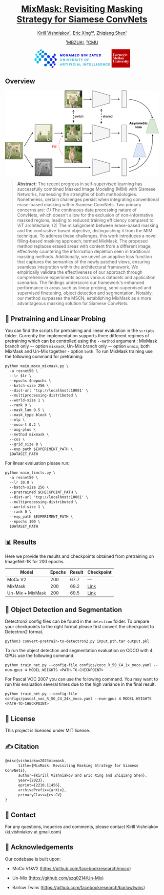 <div align="center">


# [MixMask: Revisiting Masking Strategy for Siamese ConvNets](https://arxiv.org/abs/2210.11456)


[Kirill Vishniakov¹](https://kirill-vish.github.io/), [Eric Xing¹²](http://www.cs.cmu.edu/~epxing/), [Zhiqiang Shen¹](https://zhiqiangshen.com/)

[¹MBZUAI](https://mbzuai.ac.ae/), [²CMU](https://www.cs.cmu.edu/)

<p float="left">
  <img src="images/mbzuai_logo.png" width="250" style="vertical-align: top;" />
  <img src="images/cmu_logo.png" width="60" />
</p>


</div>

## Overview


<div align=center>
<img src="./images/mixmask.png" width="700">
</div>



> **Abstract:** The recent progress in self-supervised learning has successfully combined Masked Image Modeling (MIM) with Siamese Networks, harnessing the strengths of both methodologies. Nonetheless, certain challenges persist when integrating conventional erase-based masking within Siamese ConvNets. Two primary concerns are: (1) The continuous data processing nature of ConvNets, which doesn't allow for the exclusion of non-informative masked regions, leading to reduced training efficiency compared to ViT architecture; (2) The misalignment between erase-based masking and the contrastive-based objective, distinguishing it from the MIM technique. To address these challenges, this work introduces a novel filling-based masking approach, termed MixMask. The proposed method replaces erased areas with content from a different image, effectively countering the information depletion seen in traditional masking methods. Additionally, we unveil an adaptive loss function that captures the semantics of the newly patched views, ensuring seamless integration within the architectural framework. We empirically validate the effectiveness of our approach through comprehensive experiments across various datasets and application scenarios. The findings underscore our framework's enhanced performance in areas such as linear probing, semi-supervised and supervised finetuning, object detection and segmentation. Notably, our method surpasses the MSCN, establishing MixMask as a more advantageous masking solution for Siamese ConvNets.


## 🚀 Pretraining and Linear Probing
You can find the scripts for pretraining and linear evaluation in the `scripts` folder. 
Currently the implementation supports three different regimes of pretraining which can be controlled using the `--method` argument : MixMask branch only -- option `mixmask`; Un-Mix branch only -- option `unmix`; both MixMask and Un-Mix together - option `both`.
To run MixMask training use the following command for pretraining:
```
python main_moco_mixmask.py \
  -a resnet50 \
  --lr $lr \
  --epochs $nepochs \
  --batch-size 256 \
  --dist-url 'tcp://localhost:10001' \
  --multiprocessing-distributed \
  --world-size 1 \
  --rank 0 \
  --mask_lam 0.5 \
  --mask_type block \
  --mlp \
  --moco-t 0.2 \
  --aug-plus \
  --method mixmask \
  --cos \
  --grid_size 8 \
  --exp_path $EXPERIMENT_PATH \
  $DATASET_PATH
```
For linear evaluation please run:
```
python main_lincls.py \
  -a resnet50 \
  --lr 30.0 \
  --batch-size 256 \
  --pretrained $CHECKPOINT_PATH \
  --dist-url 'tcp://localhost:10001' \
  --multiprocessing-distributed \
  --world-size 1 \
  --rank 0 \
  --exp_path $EXPERIMENT_PATH \
  --epochs 100 \
  $DATASET_PATH
```
## 📊 Results
Here we provide the results and checkpoints obtained from pretraining on ImageNet-1K for 200 epochs.

| Model            | Epochs |Result | Checkpoint |
| -----------------|--------|-------| -----      |
| MoCo V2          | 200    | 67.7  |   —        |
| MixMask          | 200    | 69.2  |  [Link](https://drive.google.com/file/d/1nwqjaJ0ubIebzncKlc1-V-6OsQDdzDGE/view?usp=share_link)          |
| Un-Mix + MixMask | 200    | 69.5  |  [Link](https://drive.google.com/file/d/1bHTQIaD3DDFhNOKL6pNQBoim_C_3iSNk/view?usp=share_link)          |

## 📍 Object Detection and Segmentation

Detectron2 config files can be found in the `detection` folder. To prepare your checkpoints to the right format please first convert the checkpoint to Detectron2 format. 
```
python3 convert-pretrain-to-detectron2.py input.pth.tar output.pkl
```

To run the object detection and segmentation evaluation on COCO with 4 GPUs use the following command:

```
python train_net.py --config-file configs/coco_R_50_C4_1x_moco.yaml --num-gpus 4 MODEL.WEIGHTS <PATH-TO-CHECKPOINT>
```

For Pascal VOC 2007 you can use the following command. You may want to run this evaluation several times due to the high variance in the final result.

```
python train_net.py --config-file configs/pascal_voc_R_50_C4_24k_moco.yaml --num-gpus 4 MODEL.WEIGHTS <PATH-TO-CHECKPOINT>
```

## 📜 License 

This project is licensed under MIT license.

## ✍ Citation
```
@misc{vishniakov2023mixmask,
      title={MixMask: Revisiting Masking Strategy for Siamese ConvNets}, 
      author={Kirill Vishniakov and Eric Xing and Zhiqiang Shen},
      year={2023},
      eprint={2210.11456},
      archivePrefix={arXiv},
      primaryClass={cs.CV}
}
```
## 📧 Contact 

For any questions, inqueries and comments, please contact Kirill Vishniakov (ki.vishniakov at gmail.com)

## 👏 Acknowledgements

Our codebase is built upon:

* MoCo V1&V2 (https://github.com/facebookresearch/moco)

* Un-Mix (https://github.com/szq0214/Un-Mix)

* Barlow Twins (https://github.com/facebookresearch/barlowtwins)

